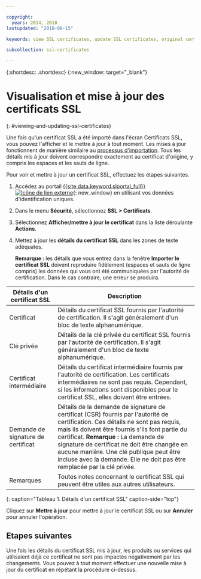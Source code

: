```yaml
---

copyright:
  years: 2014, 2018
lastupdated: "2018-08-15"

keywords: view SSL certificates, update SSL certificates, original certificates

subcollection: ssl-certificates

---
```


{:shortdesc: .shortdesc}
{:new_window: target="_blank"}

# Visualisation et mise à jour des certificats SSL
{: #viewing-and-updating-ssl-certificates}


Une fois qu'un certificat SSL a été importé dans l'écran Certificats SSL, vous pouvez l'afficher et le mettre à jour à tout moment. Les mises à jour fonctionnent de manière similaire au [processus d'importation](/docs/infrastructure/ssl-certificates?topic=ssl-certificates-importing-ssl-certificates). Tous les
détails mis à jour doivent correspondre exactement au certificat d'origine, y compris les espaces et les sauts de ligne.

Pour voir et mettre à jour un certificat SSL, effectuez les étapes suivantes.

1. Accédez au portail [{{site.data.keyword.slportal_full}} ![Icône de lien externe](../../icons/launch-glyph.svg "Icône de lien externe")](https://control.softlayer.com/){: new_window} en utilisant vos données d'identification uniques.
2. Dans le menu **Sécurité**, sélectionnez **SSL > Certificats**.
2. Sélectionnez **Afficher/mettre à jour le certificat** dans la
liste déroulante **Actions**.
3. Mettez à jour les **détails du certificat SSL** dans les zones de texte adéquates.

   **Remarque :** les détails que vous entrez dans la fenêtre **Importer le certificat SSL** doivent reproduire fidèlement (espaces et sauts de ligne compris) les données qui vous ont été communiquées par l'autorité de certification. Dans le cas contraire, une erreur se produira.

| Détails d'un certificat SSL     | Description |
| --------------------------- | ----------- |
|Certificat                  | Détails du certificat SSL fournis par l'autorité de certification. Il s'agit généralement d'un bloc de texte alphanumérique.|
|Clé privée                  | Détails de la clé privée du certificat SSL fournis par l'autorité de certification. Il s'agit généralement d'un bloc de texte alphanumérique.|
|Certificat intermédiaire     | Détails du certificat intermédiaire fournis par l'autorité de certification. Les certificats intermédiaires ne sont pas requis. Cependant, si les informations sont disponibles pour le certificat SSL, elles doivent être entrées.|
|Demande de signature de certificat  | Détails de la demande de signature de certificat (CSR) fournis par l'autorité de certification. Ces détails ne sont pas requis, mais ils doivent être fournis s'ils font partie du certificat. **Remarque :** La demande de signature de certificat ne doit être changée en aucune manière. Une clé publique peut être incluse avec la demande. Elle ne doit pas être remplacée par la clé privée.|
|Remarques                        | Toutes notes concernant le certificat SSL qui peuvent être utiles aux autres utilisateurs.|
{: caption="Tableau 1. Détails d'un certificat SSL" caption-side="top"}

Cliquez sur **Mettre à jour** pour mettre à jour le certificat SSL ou sur **Annuler** pour annuler l'opération.

## Etapes suivantes

Une fois les détails du certificat SSL mis à jour, les produits ou services qui utilisaient déjà ce certificat ne sont pas impactés négativement par
les changements. Vous pouvez à tout moment effectuer une nouvelle mise à jour du certificat en répétant la procédure ci-dessus.
